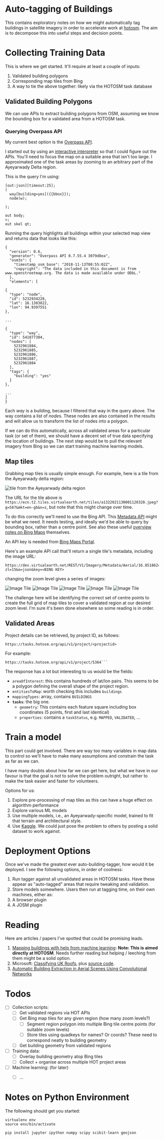 # Auto-tagging of Buildings

This contains exploratory notes on how we might automatically tag buildings in satellite imagery in order to accelerate work at [hotosm](https://tasks.hotosm.org).  The aim is to decompose this into useful steps and decision points.


# Collecting Training Data

This is where we get started.  It'll require at least a couple of inputs:

1. Validated building polygons
2. Corresponding map tiles from Bing
3. A way to tie the above together: likely via the HOTOSM task database


## Validated Building Polygons

We can use APIs to extract building polygons from OSM, assuming we know the bounding box for a validated area from a HOTOSM task.

### Querying Overpass API

My current best option is the [Overpass API](https://wiki.openstreetmap.org/wiki/Overpass_API).  

I started out by using an [interactive interpreter](http://overpass-turbo.eu/) so that I could figure out the APIs.  You'll need to focus the map on a suitable area that isn't too large.  I approximated one of the task areas by zooming to an arbitrary part of the Ayeyarwady Delta region.

This is the query I'm using:

```
[out:json][timeout:25];
(
  way[building=yes]({{bbox}});
  node(w);
  
);

out body;
>;
out skel qt;
```

Running the query highlights all buildings within your selected map view and returns data that looks like this:

```
{
  "version": 0.6,
  "generator": "Overpass API 0.7.55.4 3079d8ea",
  "osm3s": {
    "timestamp_osm_base": "2018-11-13T08:55:02Z",
    "copyright": "The data included in this document is from www.openstreetmap.org. The data is made available under ODbL."
  },
  "elements": [

{
  "type": "node",
  "id": 5232934228,
  "lat": 16.1383822,
  "lon": 94.9397551
},

...

{
  "type": "way",
  "id": 541077304,
  "nodes": [
    5232961884,
    5232961885,
    5232961886,
    5232961887,
    5232961884
  ],
  "tags": {
    "building": "yes"
  }
},

...
]
}

```

Each *way* is a building, because I filtered that way in the query above.  The way contains a list of *node*s.  These nodes are also contained in the results and will allow us to transform the list of nodes into a polygon. 

If we can do this automatically, across all validated areas for a particular task (or set of them), we should have a decent set of true data specifying the location of buildings.  The next step would be to pull the relevant imagery from Bing so we can start training machine learning models.


## Map tiles

Grabbing map tiles is usually simple enough.  For example, here is a tile from the Ayeyarwady delta region: 

![tile from the Ayeyarwady delta region](https://ecn.t2.tiles.virtualearth.net/tiles/a1322021130001120320.jpeg?g=587&mkt=en-gb&n=z)

The URL for the tile above is `https://ecn.t2.tiles.virtualearth.net/tiles/a1322021130001120320.jpeg?g=587&mkt=en-gb&n=z`, but note that this might change over time.  

To do this correctly we'll need to use the Bing API.  This [Metadata API](https://msdn.microsoft.com/en-us/library/ff701716.aspx) might be what we need.  It needs testing, and ideally we'd be able to query by bounding box, rather than a centre point.   See also these useful [overview notes on Bing Maps](https://msdn.microsoft.com/en-us/library/bb259689.aspx) themselves.

An API key is needed from [Bing Maps Portal](https://www.bingmapsportal.com).

Here's an example API call that'll return a single tile's metadata, including the image URL:

```
https://dev.virtualearth.net/REST/V1/Imagery/Metadata/Aerial/16.851862450285,95.7293701000399?zl=15&o=json&key=<BING KEY>
```

changing the zoom level gives a series of images:

![Image Tile](http://ecn.t3.tiles.virtualearth.net//tiles//a132201222203023.jpeg?g=6748) ![Image Tile](http://ecn.t2.tiles.virtualearth.net//tiles//a1322012222030232.jpeg?g=6748) ![Image Tile](http://ecn.t1.tiles.virtualearth.net//tiles//a13220122220302321.jpeg?g=6748) ![Image Tile](http://ecn.t1.tiles.virtualearth.net//tiles//a132201222203023211.jpeg?g=6748) ![Image Tile](http://ecn.t1.tiles.virtualearth.net//tiles//a1322012222030232111.jpeg?g=6748)

The challenge here will be identifying the correct set of centre points to create the full grid of map tiles to cover a validated region at our desired zoom level.  I'm sure it's been done elsewhere so some reading is in order.



## Validated Areas

Project details can be retrieved, by project ID, as follows:

```
https://tasks.hotosm.org/api/v1/project/<projectid>
```

For example:

```
https://tasks.hotosm.org/api/v1/project/5364```
```

The response has a lot but interesting to us would be the fields:

* `areaOfInterest`: this contains hundreds of lat/lon pairs. This seems to be a polygon defining the overall shape of the project region.
* `entitiesToMap`: worth checking this includes `buildings`
* `mappingTypes`: array, contains `BUILDINGS`
* **`tasks`**: the big one. 
  * `geometry`: This contains each feature square including box coordinates (5 points, first and last identical)
  * `properties`: contains a `taskStatus`, e.g. `MAPPED`, `VALIDATED`, ... 



# Train a model

This part could get involved.  There are way too many variables in map data to control so we'll have to make many assumptions and constrain the task as far as we can.  

I have many doubts about how far we can get here, but what we have in our favour is that the goal is not to solve the problem outright, but rather to make the task easier and faster for volunteers. 

Options for us:

1. Explore pre-processing of map tiles as this can have a huge effect on algorithm performance
1. Explore various ML models
1. Use multiple models, i.e., an Ayeyarwady-specific model, trained to fit that terrain and architectural style.
1. Use [Kaggle](https://www.kaggle.com/datasets). We could just pose the problem to others by posting a solid dataset to work against. 


# Deployment Options

Once we've made the greatest ever auto-building-tagger, how would it be deployed.  I see the following options, in order of coolness:

1. Run tagger against all unvalidated areas in HOTOSM tasks.  Have these appear as "auto-tagged" areas that require tweaking and validation. 
1. Store models somewhere. Users then run at tagging time, on their own machines, either as:
  1. A browser plugin
  2. A JOSM plugin



# Reading

Here are articles / papers I've spotted that could be promising leads.

1. [Mapping buildings with help from machine learning](https://medium.com/devseed/mapping-buildings-with-help-from-machine-learning-f8d8d221214a): **Note: This is aimed directly at HOTOSM**.  Needs further reading but helping / leeching from them might be a solid option.
1. Microsoft: [Classifying UK Roofs](https://blogs.technet.microsoft.com/uktechnet/2018/04/18/classifying-the-uks-roofs-from-aerial-imagery-using-deep-learning-with-cntk/), plus [source code](https://github.com/TempestVanSchaik/roof-Classification).
1. [Automatic Building Extraction in Aerial Scenes
Using Convolutional Networks](https://arxiv.org/pdf/1602.06564.pdf)


# Todos

- [ ] Collection scripts:
  - [ ] Get validated regions via HOT APIs
  - [ ] Get Bing map tiles for any given region (how many zoom levels?)
    - [ ] Segment region polygon into multiple Bing tile centre points (for suitable zoom levels)
    - [ ] Store tiles using quadkeys for names? Or coords?  These need to correspond neatly to building geometry
  - [ ] Get building geometry from validated regions
- [ ] Training data:
  - [ ] Overlay building geometry atop Bing tiles
  - [ ] Collect + organise across multiple HOT project areas
- [ ] Machine learning: (for later) 
  - [ ] ...


# Notes on Python Environment

The following should get you started:

```
virtualenv env
source env/bin/activate

pip install jupyter ipython numpy scipy scikit-learn geojson
```




